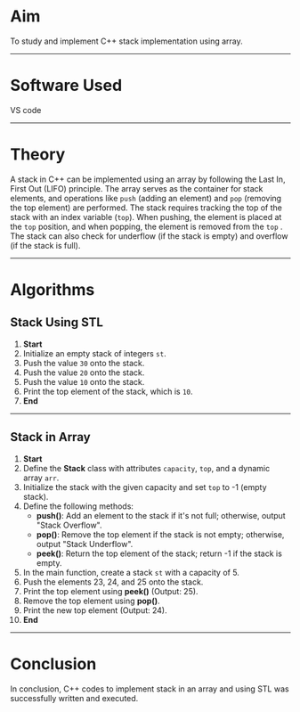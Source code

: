 <h1>Aim</h1>
<p>To study and implement C++ stack implementation using array.</p>
<hr>
<h1>Software Used</h1>
<p>VS code</p>
<hr>
<h1>Theory</h1>
<p>A stack in C++ can be implemented using an array by following the Last In, First Out (LIFO) principle. The array serves as the container for stack elements, and operations like <code>push</code> (adding an element) and <code>pop</code> (removing the top element) are performed. The stack requires tracking the top of the stack with an index variable (<code>top</code>). When pushing, the element is placed at the <code>top</code> position, and when popping, the element is removed from the <code>top</code> . The stack can also check for underflow (if the stack is empty) and overflow (if the stack is full).</p>
<hr>
<h1>Algorithms</h1>
<h2>Stack Using STL</h2>
<ol>
        <li><b>Start</b></li>
        <li>Initialize an empty stack of integers <code>st</code>.</li>
        <li>Push the value <code>30</code> onto the stack.</li>
        <li>Push the value <code>20</code> onto the stack.</li>
        <li>Push the value <code>10</code> onto the stack.</li>
        <li>Print the top element of the stack, which is <code>10</code>.</li>
        <li><b>End</b></li>
</ol>
<hr>
<h2>Stack in Array</h2>
<ol>
        <li><b>Start</b></li>
        <li>Define the <b>Stack</b> class with attributes <code>capacity</code>, <code>top</code>, and a dynamic array <code>arr</code>.</li>
        <li>Initialize the stack with the given capacity and set <code>top</code> to -1 (empty stack).</li>
        <li>Define the following methods:
            <ul>
                <li><b>push()</b>: Add an element to the stack if it's not full; otherwise, output "Stack Overflow".</li>
                <li><b>pop()</b>: Remove the top element if the stack is not empty; otherwise, output "Stack Underflow".</li>
                <li><b>peek()</b>: Return the top element of the stack; return -1 if the stack is empty.</li>
            </ul>
        </li>
        <li>In the main function, create a stack <code>st</code> with a capacity of 5.</li>
        <li>Push the elements 23, 24, and 25 onto the stack.</li>
        <li>Print the top element using <b>peek()</b> (Output: 25).</li>
        <li>Remove the top element using <b>pop()</b>.</li>
        <li>Print the new top element (Output: 24).</li>
        <li><b>End</b></li>
  </ol>
<hr>
<h1>Conclusion</h1>
<p>In conclusion, C++ codes to implement stack in an array and using STL was successfully written and executed.</p>
